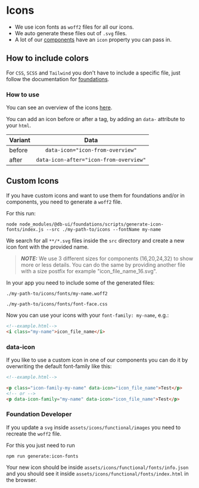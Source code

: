 # Icons

-   We use icon fonts as `woff2` files for all our icons.
-   We auto generate these files out of `.svg` files.
-   A lot of our [components](../../components/readme) have an `icon` property you can pass in.

## How to include colors

For `CSS`, `SCSS` and `Tailwind` you don't have to include a specific file, just follow the documentation for [foundations](../../foundations/readme).

### How to use

You can see an overview of the icons [here](./overview).

You can add an icon before or after a tag, by adding an `data-` attribute to your `html`.

| Variant |                  Data                  |
| ------- | :------------------------------------: |
| before  |    `data-icon="icon-from-overview"`    |
| after   | `data-icon-after="icon-from-overview"` |

## Custom Icons

If you have custom icons and want to use them for foundations and/or in components, you need to generate a `woff2` file.

For this run:

```shell
node node_modules/@db-ui/foundations/scripts/generate-icon-fonts/index.js --src ./my-path-to/icons --fontName my-name
```

We search for all `**/*.svg` files inside the `src` directory and create a new icon font with the provided name.

> **_NOTE:_** We use 3 different sizes for components (16,20,24,32) to show more or less details. You can do the same by providing another file with a size postfix for example "icon_file_name_16.svg".

In your app you need to include some of the generated files:

`./my-path-to/icons/fonts/my-name.woff2`

`./my-path-to/icons/fonts/font-face.css`

Now you can use your icons with your `font-family: my-name`, e.g.:

```html
<!--example.html-->
<i class="my-name">icon_file_name</i>
```

### data-icon

If you like to use a custom icon in one of our components you can do it by overwriting the default font-family like this:

```html
<!--example.html-->

<p class="icon-family-my-name" data-icon="icon_file_name">Test</p>
<!-- or -->
<p data-icon-family="my-name" data-icon="icon_file_name">Test</p>
```

### Foundation Developer

If you update a `svg` inside `assets/icons/functional/images` you need to recreate the `woff2` file.

For this you just need to run

```shell
npm run generate:icon-fonts
```

Your new icon should be inside `assets/icons/functional/fonts/info.json` and you should see it inside `assets/icons/functional/fonts/index.html` in the browser.
